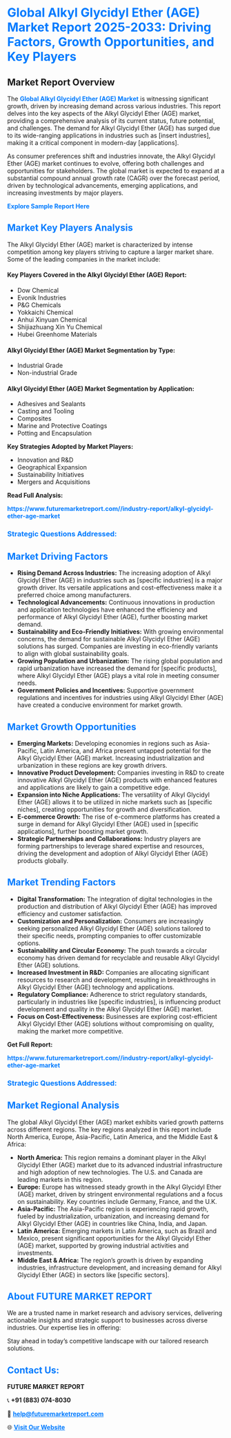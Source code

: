 <h1 style="color: #007BFF;">Global Alkyl Glycidyl Ether (AGE) Market Report 2025-2033: Driving Factors, Growth Opportunities, and Key Players</h1>

<section id="overview">
<h2>Market Report Overview</h2>
<p>The <a href="https://www.futuremarketreport.com//industry-report/alkyl-glycidyl-ether-age-market" style="color: #007BFF; text-decoration: none;"><strong>Global Alkyl Glycidyl Ether (AGE) Market</strong></a> is witnessing significant growth, driven by increasing demand across various industries. This report delves into the key aspects of the Alkyl Glycidyl Ether (AGE) market, providing a comprehensive analysis of its current status, future potential, and challenges. The demand for Alkyl Glycidyl Ether (AGE) has surged due to its wide-ranging applications in industries such as [insert industries], making it a critical component in modern-day [applications].</p>
<p>As consumer preferences shift and industries innovate, the Alkyl Glycidyl Ether (AGE) market continues to evolve, offering both challenges and opportunities for stakeholders. The global market is expected to expand at a substantial compound annual growth rate (CAGR) over the forecast period, driven by technological advancements, emerging applications, and increasing investments by major players.</p>
</section>

<section id="overview">
<p><a href="https://www.futuremarketreport.com//request-sample/reportId=91637" style="color: #007BFF; text-decoration: none;"><strong>Explore Sample Report Here</strong></a></p>
</section>

<section id="key-players">
<h2 style="color: #007BFF;">Market Key Players Analysis</h2>
<p>The Alkyl Glycidyl Ether (AGE) market is characterized by intense competition among key players striving to capture a larger market share. Some of the leading companies in the market include:</p>
<h4>Key Players Covered in the Alkyl Glycidyl Ether (AGE) Report:</h4>
<ul><li>Dow Chemical</li><li>Evonik Industries</li><li>P&amp;G Chemicals</li><li>Yokkaichi Chemical</li><li>Anhui Xinyuan Chemical</li><li>Shijiazhuang Xin Yu Chemical</li><li>Hubei Greenhome Materials</li></ul>
<h4>Alkyl Glycidyl Ether (AGE) Market Segmentation by Type:</h4>
<ul><li>Industrial Grade</li><li>Non-industrial Grade</li></ul>

<h4>Alkyl Glycidyl Ether (AGE) Market Segmentation by Application:</h4>
<ul><li>Adhesives and Sealants</li><li>Casting and Tooling</li><li>Composites</li><li>Marine and Protective Coatings</li><li>Potting and Encapsulation</li></ul>
<p><strong>Key Strategies Adopted by Market Players:</strong></p>
<ul>
<li>Innovation and R&D</li>
<li>Geographical Expansion</li>
<li>Sustainability Initiatives</li>
<li>Mergers and Acquisitions</li>
</ul>
</section>

<section>
<p><strong>Read Full Analysis: </strong></p><a href="https://www.futuremarketreport.com//industry-report/alkyl-glycidyl-ether-age-market" style="color: #007BFF; text-decoration: none;"><strong>https://www.futuremarketreport.com//industry-report/alkyl-glycidyl-ether-age-market</strong></a>
<h3 style="color: #007BFF;">Strategic Questions Addressed:</h3>
</section>

<section id="driving-factors">
<h2 style="color: #007BFF;">Market Driving Factors</h2>
<ul>
<li><strong>Rising Demand Across Industries:</strong> The increasing adoption of Alkyl Glycidyl Ether (AGE) in industries such as [specific industries] is a major growth driver. Its versatile applications and cost-effectiveness make it a preferred choice among manufacturers.</li>
<li><strong>Technological Advancements:</strong> Continuous innovations in production and application technologies have enhanced the efficiency and performance of Alkyl Glycidyl Ether (AGE), further boosting market demand.</li>
<li><strong>Sustainability and Eco-Friendly Initiatives:</strong> With growing environmental concerns, the demand for sustainable Alkyl Glycidyl Ether (AGE) solutions has surged. Companies are investing in eco-friendly variants to align with global sustainability goals.</li>
<li><strong>Growing Population and Urbanization:</strong> The rising global population and rapid urbanization have increased the demand for [specific products], where Alkyl Glycidyl Ether (AGE) plays a vital role in meeting consumer needs.</li>
<li><strong>Government Policies and Incentives:</strong> Supportive government regulations and incentives for industries using Alkyl Glycidyl Ether (AGE) have created a conducive environment for market growth.</li>
</ul>
</section>

<section id="growth-opportunities">
<h2 style="color: #007BFF;">Market Growth Opportunities</h2>
<ul>
<li><strong>Emerging Markets:</strong> Developing economies in regions such as Asia-Pacific, Latin America, and Africa present untapped potential for the Alkyl Glycidyl Ether (AGE) market. Increasing industrialization and urbanization in these regions are key growth drivers.</li>
<li><strong>Innovative Product Development:</strong> Companies investing in R&D to create innovative Alkyl Glycidyl Ether (AGE) products with enhanced features and applications are likely to gain a competitive edge.</li>
<li><strong>Expansion into Niche Applications:</strong> The versatility of Alkyl Glycidyl Ether (AGE) allows it to be utilized in niche markets such as [specific niches], creating opportunities for growth and diversification.</li>
<li><strong>E-commerce Growth:</strong> The rise of e-commerce platforms has created a surge in demand for Alkyl Glycidyl Ether (AGE) used in [specific applications], further boosting market growth.</li>
<li><strong>Strategic Partnerships and Collaborations:</strong> Industry players are forming partnerships to leverage shared expertise and resources, driving the development and adoption of Alkyl Glycidyl Ether (AGE) products globally.</li>
</ul>
</section>

<section id="trending-factors">
<h2 style="color: #007BFF;">Market Trending Factors</h2>
<ul>
<li><strong>Digital Transformation:</strong> The integration of digital technologies in the production and distribution of Alkyl Glycidyl Ether (AGE) has improved efficiency and customer satisfaction.</li>
<li><strong>Customization and Personalization:</strong> Consumers are increasingly seeking personalized Alkyl Glycidyl Ether (AGE) solutions tailored to their specific needs, prompting companies to offer customizable options.</li>
<li><strong>Sustainability and Circular Economy:</strong> The push towards a circular economy has driven demand for recyclable and reusable Alkyl Glycidyl Ether (AGE) solutions.</li>
<li><strong>Increased Investment in R&D:</strong> Companies are allocating significant resources to research and development, resulting in breakthroughs in Alkyl Glycidyl Ether (AGE) technology and applications.</li>
<li><strong>Regulatory Compliance:</strong> Adherence to strict regulatory standards, particularly in industries like [specific industries], is influencing product development and quality in the Alkyl Glycidyl Ether (AGE) market.</li>
<li><strong>Focus on Cost-Effectiveness:</strong> Businesses are exploring cost-efficient Alkyl Glycidyl Ether (AGE) solutions without compromising on quality, making the market more competitive.</li>
</ul>
</section>

<section>
<p><strong>Get Full Report: </strong></p><a href="https://www.futuremarketreport.com//industry-report/alkyl-glycidyl-ether-age-market" style="color: #007BFF; text-decoration: none;"><strong>https://www.futuremarketreport.com//industry-report/alkyl-glycidyl-ether-age-market</strong></a>
<h3 style="color: #007BFF;">Strategic Questions Addressed:</h3>
</section>


<section id="regional-analysis">
<h2 style="color: #007BFF;">Market Regional Analysis</h2>
<p>The global Alkyl Glycidyl Ether (AGE) market exhibits varied growth patterns across different regions. The key regions analyzed in this report include North America, Europe, Asia-Pacific, Latin America, and the Middle East & Africa:</p>
<ul>
<li><strong>North America:</strong> This region remains a dominant player in the Alkyl Glycidyl Ether (AGE) market due to its advanced industrial infrastructure and high adoption of new technologies. The U.S. and Canada are leading markets in this region.</li>
<li><strong>Europe:</strong> Europe has witnessed steady growth in the Alkyl Glycidyl Ether (AGE) market, driven by stringent environmental regulations and a focus on sustainability. Key countries include Germany, France, and the U.K.</li>
<li><strong>Asia-Pacific:</strong> The Asia-Pacific region is experiencing rapid growth, fueled by industrialization, urbanization, and increasing demand for Alkyl Glycidyl Ether (AGE) in countries like China, India, and Japan.</li>
<li><strong>Latin America:</strong> Emerging markets in Latin America, such as Brazil and Mexico, present significant opportunities for the Alkyl Glycidyl Ether (AGE) market, supported by growing industrial activities and investments.</li>
<li><strong>Middle East & Africa:</strong> The region’s growth is driven by expanding industries, infrastructure development, and increasing demand for Alkyl Glycidyl Ether (AGE) in sectors like [specific sectors].</li>
</ul>
</section>

<footer>
<h2 style="color: #007BFF;">About FUTURE MARKET REPORT</h2>
<p>We are a trusted name in market research and advisory services, delivering actionable insights and strategic support to businesses across diverse industries. Our expertise lies in offering:</p>

<p>Stay ahead in today’s competitive landscape with our tailored research solutions.</p>

<h2 style="color: #007BFF;">Contact Us:</h2>
<p><strong>FUTURE MARKET REPORT</strong></p>
<p>📞 <strong>+91 (883) 074-8030</strong></p>
<p>📧 <strong><a href="mailto:help@futuremarketreport.com" style="color: #007BFF;">help@futuremarketreport.com</a></strong></p>
<p>🌐 <strong><a href="https://www.futuremarketreport.com/" style="color: #007BFF;">Visit Our Website</a></strong></p>
</footer>